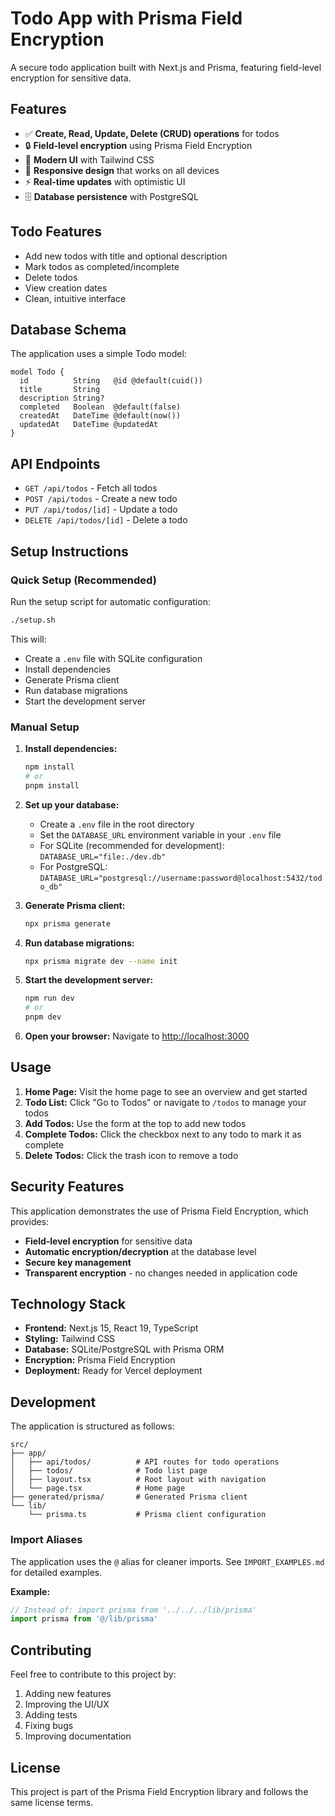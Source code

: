 # Todo App with Prisma Field Encryption

A secure todo application built with Next.js and Prisma, featuring field-level encryption for sensitive data.

## Features

- ✅ **Create, Read, Update, Delete (CRUD) operations** for todos
- 🔒 **Field-level encryption** using Prisma Field Encryption
- 🎨 **Modern UI** with Tailwind CSS
- 📱 **Responsive design** that works on all devices
- ⚡ **Real-time updates** with optimistic UI
- 🗄️ **Database persistence** with PostgreSQL

## Todo Features

- Add new todos with title and optional description
- Mark todos as completed/incomplete
- Delete todos
- View creation dates
- Clean, intuitive interface

## Database Schema

The application uses a simple Todo model:

```prisma
model Todo {
  id          String   @id @default(cuid())
  title       String
  description String?
  completed   Boolean  @default(false)
  createdAt   DateTime @default(now())
  updatedAt   DateTime @updatedAt
}
```

## API Endpoints

- `GET /api/todos` - Fetch all todos
- `POST /api/todos` - Create a new todo
- `PUT /api/todos/[id]` - Update a todo
- `DELETE /api/todos/[id]` - Delete a todo

## Setup Instructions

### Quick Setup (Recommended)

Run the setup script for automatic configuration:

```bash
./setup.sh
```

This will:

- Create a `.env` file with SQLite configuration
- Install dependencies
- Generate Prisma client
- Run database migrations
- Start the development server

### Manual Setup

1. **Install dependencies:**

   ```bash
   npm install
   # or
   pnpm install
   ```

2. **Set up your database:**

   - Create a `.env` file in the root directory
   - Set the `DATABASE_URL` environment variable in your `.env` file
   - For SQLite (recommended for development): `DATABASE_URL="file:./dev.db"`
   - For PostgreSQL: `DATABASE_URL="postgresql://username:password@localhost:5432/todo_db"`

3. **Generate Prisma client:**

   ```bash
   npx prisma generate
   ```

4. **Run database migrations:**

   ```bash
   npx prisma migrate dev --name init
   ```

5. **Start the development server:**

   ```bash
   npm run dev
   # or
   pnpm dev
   ```

6. **Open your browser:**
   Navigate to [http://localhost:3000](http://localhost:3000)

## Usage

1. **Home Page:** Visit the home page to see an overview and get started
2. **Todo List:** Click "Go to Todos" or navigate to `/todos` to manage your todos
3. **Add Todos:** Use the form at the top to add new todos
4. **Complete Todos:** Click the checkbox next to any todo to mark it as complete
5. **Delete Todos:** Click the trash icon to remove a todo

## Security Features

This application demonstrates the use of Prisma Field Encryption, which provides:

- **Field-level encryption** for sensitive data
- **Automatic encryption/decryption** at the database level
- **Secure key management**
- **Transparent encryption** - no changes needed in application code

## Technology Stack

- **Frontend:** Next.js 15, React 19, TypeScript
- **Styling:** Tailwind CSS
- **Database:** SQLite/PostgreSQL with Prisma ORM
- **Encryption:** Prisma Field Encryption
- **Deployment:** Ready for Vercel deployment

## Development

The application is structured as follows:

```
src/
├── app/
│   ├── api/todos/          # API routes for todo operations
│   ├── todos/              # Todo list page
│   ├── layout.tsx          # Root layout with navigation
│   └── page.tsx            # Home page
├── generated/prisma/       # Generated Prisma client
└── lib/
    └── prisma.ts           # Prisma client configuration
```

### Import Aliases

The application uses the `@` alias for cleaner imports. See `IMPORT_EXAMPLES.md` for detailed examples.

**Example:**

```typescript
// Instead of: import prisma from '../../../lib/prisma'
import prisma from '@/lib/prisma'
```

## Contributing

Feel free to contribute to this project by:

1. Adding new features
2. Improving the UI/UX
3. Adding tests
4. Fixing bugs
5. Improving documentation

## License

This project is part of the Prisma Field Encryption library and follows the same license terms.
